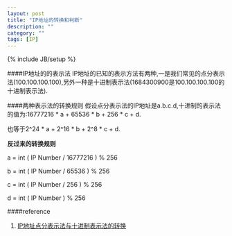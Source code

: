 ```yaml
---
layout: post
title: "IP地址的转换和判断"
description: ""
category: ""
tags: [IP]
---
```

{% include JB/setup %}

####IP地址的的表示法
IP地址的已知的表示方法有两种,一是我们常见的点分表示法(100.100.100.100),另外一种是十进制表示法(1684300900是100.100.100.100的十进制表示法).

####两种表示法的转换规则
假设点分表示法的IP地址是a.b.c.d,十进制的表示法的值为:16777216 * a + 65536 * b + 256 * c + d.

也等于2^24 * a + 2^16 * b + 2^8 * c + d.


**反过来的转换规则**

a = int ( IP Number / 16777216 ) % 256

b = int ( IP Number / 65536    ) % 256

c = int ( IP Number / 256      ) % 256

d = int ( IP Number            ) % 256


####reference
1. [IP地址点分表示法与十进制表示法的转换](http://www.cnblogs.com/zhumk/archive/2005/05/11/57656.html)
